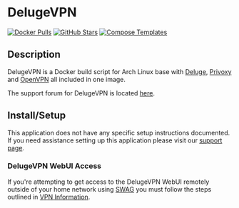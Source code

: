 # DelugeVPN

[![Docker Pulls](https://img.shields.io/docker/pulls/binhex/arch-delugevpn?style=flat-square&color=607D8B&label=docker%20pulls&logo=docker)](https://hub.docker.com/r/binhex/arch-delugevpn)
[![GitHub Stars](https://img.shields.io/github/stars/binhex/arch-delugevpn?style=flat-square&color=607D8B&label=github%20stars&logo=github)](https://github.com/binhex/arch-delugevpn)
[![Compose Templates](https://img.shields.io/static/v1?style=flat-square&color=607D8B&label=compose&message=templates)](https://github.com/GhostWriters/DockSTARTer/tree/main/compose/.apps/delugevpn)

## Description

DelugeVPN is a Docker build script for Arch Linux base with
[Deluge](http://deluge-torrent.org/), [Privoxy](http://www.privoxy.org/) and
[OpenVPN](https://openvpn.net/) all included in one image.

The support forum for DelugeVPN is located
[here](https://forums.unraid.net/topic/44109-support-binhex-delugevpn/).

## Install/Setup

This application does not have any specific setup instructions documented. If
you need assistance setting up this application please visit our
[support page](https://dockstarter.com/basics/support/).

### DelugeVPN WebUI Access

If you're attempting to get access to the DelugeVPN WebUI remotely outside of
your home network using [SWAG](https://dockstarter.com/apps/swag/) you must
follow the steps outlined in
[VPN Information](https://dockstarter.com/advanced/vpn-info/).
